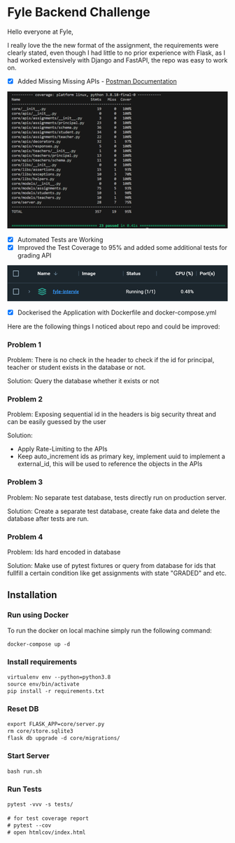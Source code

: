 # Fyle Backend Challenge
Hello everyone at Fyle, 

I really love the the new format of the assignment, the requirements were clearly stated, even though I had little to no prior experience with Flask, as I had worked extensively with Django and FastAPI, the repo was easy to work on.

- [x] Added Missing Missing APIs - [Postman Documentation](https://documenter.getpostman.com/view/21779136/2s9YsNdqVj)

![Tests with Coverage](images/tests-coverage.png)
- [x] Automated Tests are Working 
- [x] Improved the Test Coverage to 95% and added some additional tests for grading API

![Dockersised the application](images/docker.png)
- [x] Dockerised the Application with Dockerfile and docker-compose.yml

Here are the following things I noticed about repo and could be improved:

### Problem 1
Problem: There is no check in the header to check if the id for principal, teacher or student exists in the database or not.

Solution: Query the database whether it exists or not

### Problem 2
Problem: Exposing sequential id in the headers is big security threat and can be easily guessed by the user

Solution:
- Apply Rate-Limiting to the APIs
- Keep auto_increment ids as primary key, implement uuid to implement a external_id, this will be used to reference the objects in the APIs

### Problem 3
Problem: No separate test database, tests directly run on production server.

Solution: Create a separate test database, create fake data and delete the database after tests are run.

### Problem 4
Problem: Ids hard encoded in database

Solution: Make use of pytest fixtures or query from database for ids that fullfill a certain condition like get assignments with state "GRADED" and etc.

## Installation

### Run using Docker
To run the docker on local machine simply run the following command:
```
docker-compose up -d
```

### Install requirements

```
virtualenv env --python=python3.8
source env/bin/activate
pip install -r requirements.txt
```
### Reset DB

```
export FLASK_APP=core/server.py
rm core/store.sqlite3
flask db upgrade -d core/migrations/
```
### Start Server

```
bash run.sh
```
### Run Tests

```
pytest -vvv -s tests/

# for test coverage report
# pytest --cov
# open htmlcov/index.html
```
